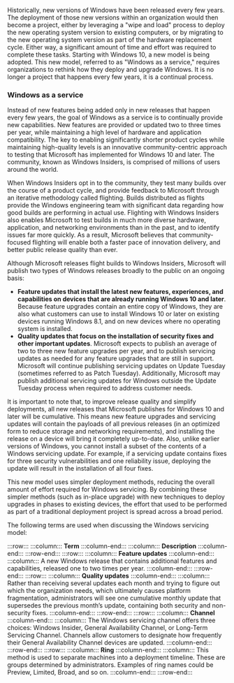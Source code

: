 Historically, new versions of Windows have been released every few years. The deployment of those new versions within an organization would then become a project, either by leveraging a "wipe and load" process to deploy the new operating system version to existing computers, or by migrating to the new operating system version as part of the hardware replacement cycle. Either way, a significant amount of time and effort was required to complete these tasks. Starting with Windows 10, a new model is being adopted. This new model, referred to as "Windows as a service," requires organizations to rethink how they deploy and upgrade Windows. It is no longer a project that happens every few years, it is a continual process.

### Windows as a service

Instead of new features being added only in new releases that happen every few years, the goal of Windows as a service is to continually provide new capabilities. New features are provided or updated two to three times per year, while maintaining a high level of hardware and application compatibility. The key to enabling significantly shorter product cycles while maintaining high-quality levels is an innovative community-centric approach to testing that Microsoft has implemented for Windows 10 and later. The community, known as Windows Insiders, is comprised of millions of users around the world.

When Windows Insiders opt in to the community, they test many builds over the course of a product cycle, and provide feedback to Microsoft through an iterative methodology called flighting. Builds distributed as flights provide the Windows engineering team with significant data regarding how good builds are performing in actual use. Flighting with Windows Insiders also enables Microsoft to test builds in much more diverse hardware, application, and networking environments than in the past, and to identify issues far more quickly. As a result, Microsoft believes that community-focused flighting will enable both a faster pace of innovation delivery, and better public release quality than ever.

Although Microsoft releases flight builds to Windows Insiders, Microsoft will publish two types of Windows releases broadly to the public on an ongoing basis:

 -  **Feature updates that install the latest new features, experiences, and capabilities on devices that are already running Windows 10 and later**. Because feature upgrades contain an entire copy of Windows, they are also what customers can use to install Windows 10 or later on existing devices running Windows 8.1, and on new devices where no operating system is installed.
 -  **Quality updates that focus on the installation of security fixes and other important updates**. Microsoft expects to publish an average of two to three new feature upgrades per year, and to publish servicing updates as needed for any feature upgrades that are still in support. Microsoft will continue publishing servicing updates on Update Tuesday (sometimes referred to as Patch Tuesday). Additionally, Microsoft may publish additional servicing updates for Windows outside the Update Tuesday process when required to address customer needs.

It is important to note that, to improve release quality and simplify deployments, all new releases that Microsoft publishes for Windows 10 and later will be cumulative. This means new feature upgrades and servicing updates will contain the payloads of all previous releases (in an optimized form to reduce storage and networking requirements), and installing the release on a device will bring it completely up-to-date. Also, unlike earlier versions of Windows, you cannot install a subset of the contents of a Windows servicing update. For example, if a servicing update contains fixes for three security vulnerabilities and one reliability issue, deploying the update will result in the installation of all four fixes.

This new model uses simpler deployment methods, reducing the overall amount of effort required for Windows servicing. By combining these simpler methods (such as in-place upgrade) with new techniques to deploy upgrades in phases to existing devices, the effort that used to be performed as part of a traditional deployment project is spread across a broad period.

The following terms are used when discussing the Windows servicing model:

:::row:::
  :::column:::
    **Term**
  :::column-end:::
  :::column:::
    **Description**
  :::column-end:::
:::row-end:::
:::row:::
  :::column:::
    **Feature updates**
  :::column-end:::
  :::column:::
    A new Windows release that contains additional features and capabilities, released one to two times per year.
  :::column-end:::
:::row-end:::
:::row:::
  :::column:::
    **Quality updates**
  :::column-end:::
  :::column:::
    Rather than receiving several updates each month and trying to figure out which the organization needs, which ultimately causes platform fragmentation, administrators will see one cumulative monthly update that supersedes the previous month’s update, containing both security and non-security fixes.
  :::column-end:::
:::row-end:::
:::row:::
  :::column:::
    **Channel**
  :::column-end:::
  :::column:::
    The Windows servicing channel offers three choices: Windows Insider, General Availability Channel, or Long-Term Servicing Channel. Channels allow customers to designate how frequently their General Availability Channel devices are updated.
  :::column-end:::
:::row-end:::
:::row:::
  :::column:::
    **Ring**
  :::column-end:::
  :::column:::
    This method is used to separate machines into a deployment timeline. These are groups determined by administrators. Examples of ring names could be Preview, Limited, Broad, and so on.
  :::column-end:::
:::row-end:::

